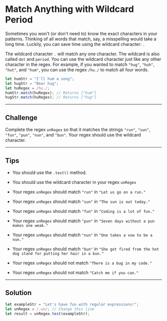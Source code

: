 # Match Anything with Wildcard Period

Sometimes you won't (or don't need to) know the exact characters in your patterns. Thinking of all words that match, say, a misspelling would take a long time. Luckily, you can save time using the wildcard character: `.`

The wildcard character `.` will match any one character. The wildcard is also called `dot` and `period`. You can use the wildcard character just like any other character in the regex. For example, if you wanted to match `"hug"`, `"huh"`, `"hut"`, and `"hum"`, you can use the regex `/hu./` to match all four words.

```js
let humStr = "I'll hum a song";
let hugStr = "Bear hug";
let huRegex = /hu./;
humStr.match(huRegex); // Returns ["hum"]
hugStr.match(huRegex); // Returns ["hug"]
```

---

## Challenge

Complete the regex `unRegex` so that it matches the strings `"run"`, `"sun"`, `"fun"`, `"pun"`, `"nun"`, and `"bun"`. Your regex should use the wildcard character.

---

## Tips

- You should use the `.test()` method.

- You should use the wildcard character in your regex `unRegex`

- Your regex `unRegex` should match `"run"` in `"Let us go on a run."`

- Your regex `unRegex` should match `"sun"` in `"The sun is out today."`

- Your regex `unRegex` should match `"fun"` in `"Coding is a lot of fun."`

- Your regex `unRegex` should match `"pun"` in `"Seven days without a pun makes one weak."`

- Your regex `unRegex` should match `"nun"` in `"One takes a vow to be a nun."`

- Your regex `unRegex` should match `"bun"` in `"She got fired from the hot dog stand for putting her hair in a bun."`

- Your regex `unRegex` should not match `"There is a bug in my code."`

- Your regex `unRegex` should not match `"Catch me if you can."`

---

## Solution

```js
let exampleStr = "Let's have fun with regular expressions!";
let unRegex = /.un/; // Change this line
let result = unRegex.test(exampleStr);
```